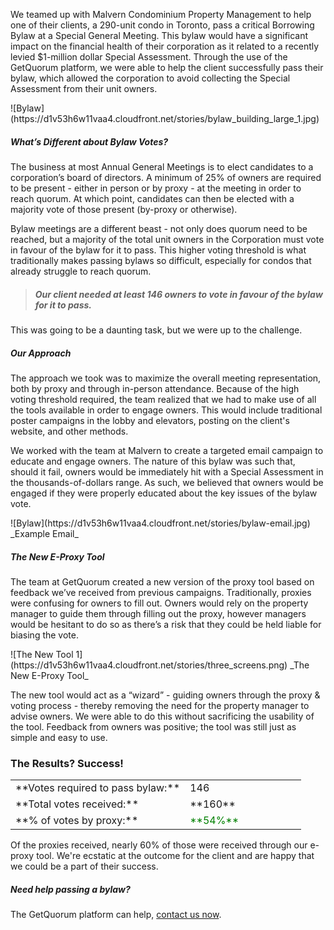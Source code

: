 We teamed up with Malvern Condominium Property Management to help one of their clients, a 290-unit condo in Toronto, pass a critical Borrowing Bylaw at a Special General Meeting. This bylaw would have a significant impact on the financial health of their corporation as it related to a recently levied $1-million dollar Special Assessment. Through the use of the GetQuorum platform, we were able to help the client successfully pass their bylaw, which allowed the corporation to avoid collecting the Special Assessment from their unit owners.

<div class="flex">
![Bylaw](https://d1v53h6w11vaa4.cloudfront.net/stories/bylaw_building_large_1.jpg)
</div>

##### What’s Different about Bylaw Votes?

The business at most Annual General Meetings is to elect candidates to a corporation’s board of directors. A minimum of 25% of owners are required to be present - either in person or by proxy - at the meeting in order to reach quorum. At which point, candidates can then be elected with a majority vote of those present (by-proxy or otherwise).

Bylaw meetings are a different beast - not only does quorum need to be reached, but a majority of the total unit owners in the Corporation must vote in favour of the bylaw for it to pass. This higher voting threshold is what traditionally makes passing bylaws so difficult, especially for condos that already struggle to reach quorum.

> ##### Our client needed at least 146 owners to vote in favour of the bylaw for it to pass.

This was going to be a daunting task, but we were up to the challenge.

##### Our Approach

The approach we took was to maximize the overall meeting representation, both by proxy and through in-person attendance. Because of the high voting threshold required, the team realized that we had to make use of all the tools available in order to engage owners. This would include traditional poster campaigns in the lobby and elevators, posting on the client's website, and other methods.

We worked with the team at Malvern to create a targeted email campaign to educate and engage owners. The nature of this bylaw was such that, should it fail, owners would be immediately hit with a Special Assessment in the thousands-of-dollars range. As such, we believed that owners would be engaged if they were properly educated about the key issues of the bylaw vote.

<div class="flex">
![Bylaw](https://d1v53h6w11vaa4.cloudfront.net/stories/bylaw-email.jpg)
_Example Email_
</div>

##### The New E-Proxy Tool

The team at GetQuorum created a new version of the proxy tool based on feedback we’ve received from previous campaigns. Traditionally, proxies were confusing for owners to fill out. Owners would rely on the property manager to guide them through filling out the proxy, however managers would be hesitant to do so as there’s a risk that they could be held liable for biasing the vote.

<div class="flex">
![The New Tool 1](https://d1v53h6w11vaa4.cloudfront.net/stories/three_screens.png)
_The New E-Proxy Tool_
</div>

The new tool would act as a “wizard” - guiding owners through the proxy & voting process - thereby removing the need for the property manager to advise owners. We were able to do this without sacrificing the usability of the tool. Feedback from owners was positive; the tool was still just as simple and easy to use.

### The Results? Success!

<table class="striped">
  <tbody>
    <tr><td width="60%">**Votes required to pass bylaw:**</td><td>146</td></tr>
    <tr><td>**Total votes received:**</td><td>**160**</td></tr>
    <tr><td>**% of votes by proxy:**</td><td style="color: green">**54%**</td></tr>
  </tbody>
</table>

Of the proxies received, nearly 60% of those were received through our e-proxy tool. We're ecstatic at the outcome for the client and are happy that we could be a part of their success.

##### Need help passing a bylaw?  

The GetQuorum platform can help, [contact us now](/contact).
